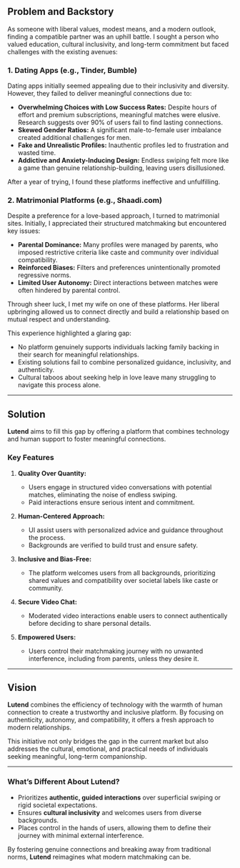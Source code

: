 ## Problem and Backstory  

As someone with liberal values, modest means, and a modern outlook, finding a compatible partner was an uphill battle. I sought a person who valued education, cultural inclusivity, and long-term commitment but faced challenges with the existing avenues:  

### 1. **Dating Apps** (e.g., Tinder, Bumble)  
Dating apps initially seemed appealing due to their inclusivity and diversity. However, they failed to deliver meaningful connections due to:  
- **Overwhelming Choices with Low Success Rates:** Despite hours of effort and premium subscriptions, meaningful matches were elusive. Research suggests over 90% of users fail to find lasting connections.  
- **Skewed Gender Ratios:** A significant male-to-female user imbalance created additional challenges for men.  
- **Fake and Unrealistic Profiles:** Inauthentic profiles led to frustration and wasted time.  
- **Addictive and Anxiety-Inducing Design:** Endless swiping felt more like a game than genuine relationship-building, leaving users disillusioned.  

After a year of trying, I found these platforms ineffective and unfulfilling.  

### 2. **Matrimonial Platforms** (e.g., Shaadi.com)  
Despite a preference for a love-based approach, I turned to matrimonial sites. Initially, I appreciated their structured matchmaking but encountered key issues:  
- **Parental Dominance:** Many profiles were managed by parents, who imposed restrictive criteria like caste and community over individual compatibility.  
- **Reinforced Biases:** Filters and preferences unintentionally promoted regressive norms.  
- **Limited User Autonomy:** Direct interactions between matches were often hindered by parental control.  

Through sheer luck, I met my wife on one of these platforms. Her liberal upbringing allowed us to connect directly and build a relationship based on mutual respect and understanding.  

This experience highlighted a glaring gap:  
- No platform genuinely supports individuals lacking family backing in their search for meaningful relationships.  
- Existing solutions fail to combine personalized guidance, inclusivity, and authenticity.  
- Cultural taboos about seeking help in love leave many struggling to navigate this process alone.  

---

## Solution  

**Lutend** aims to fill this gap by offering a platform that combines technology and human support to foster meaningful connections.  

### Key Features  

1. **Quality Over Quantity:**  
   - Users engage in structured video conversations with potential matches, eliminating the noise of endless swiping.  
   - Paid interactions ensure serious intent and commitment.  

2. **Human-Centered Approach:**  
   - UI assist users with personalized advice and guidance throughout the process.  
   - Backgrounds are verified to build trust and ensure safety.  

3. **Inclusive and Bias-Free:**  
   - The platform welcomes users from all backgrounds, prioritizing shared values and compatibility over societal labels like caste or community.  

4. **Secure Video Chat:**  
   - Moderated video interactions enable users to connect authentically before deciding to share personal details.  

5. **Empowered Users:**  
   - Users control their matchmaking journey with no unwanted interference, including from parents, unless they desire it.  

---

## Vision  

**Lutend** combines the efficiency of technology with the warmth of human connection to create a trustworthy and inclusive platform. By focusing on authenticity, autonomy, and compatibility, it offers a fresh approach to modern relationships.  

This initiative not only bridges the gap in the current market but also addresses the cultural, emotional, and practical needs of individuals seeking meaningful, long-term companionship.  

---

### What’s Different About **Lutend**?  
- Prioritizes **authentic, guided interactions** over superficial swiping or rigid societal expectations.  
- Ensures **cultural inclusivity** and welcomes users from diverse backgrounds.  
- Places control in the hands of users, allowing them to define their journey with minimal external interference.  

By fostering genuine connections and breaking away from traditional norms, **Lutend** reimagines what modern matchmaking can be.  
